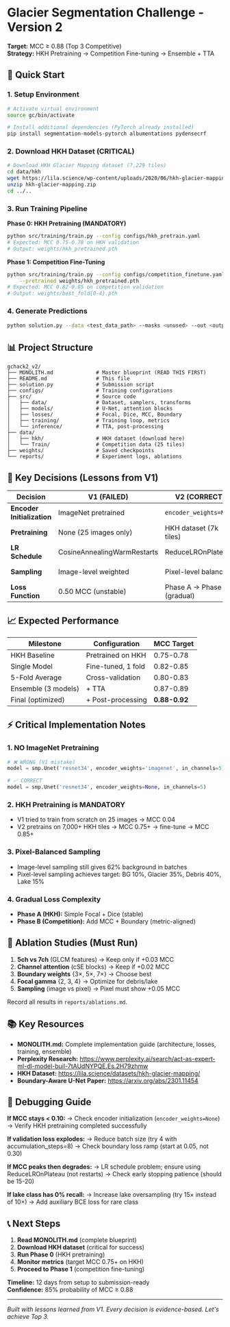 # Glacier Segmentation Challenge - Version 2

**Target:** MCC ≥ 0.88 (Top 3 Competitive)  
**Strategy:** HKH Pretraining → Competition Fine-tuning → Ensemble + TTA

## 🚀 Quick Start

### 1. Setup Environment
```bash
# Activate virtual environment
source gc/bin/activate

# Install additional dependencies (PyTorch already installed)
pip install segmentation-models-pytorch albumentations pydensecrf
```

### 2. Download HKH Dataset (CRITICAL)
```bash
# Download HKH Glacier Mapping dataset (7,229 tiles)
cd data/hkh
wget https://lila.science/wp-content/uploads/2020/06/hkh-glacier-mapping.zip
unzip hkh-glacier-mapping.zip
cd ../..
```

### 3. Run Training Pipeline

**Phase 0: HKH Pretraining (MANDATORY)**
```bash
python src/training/train.py --config configs/hkh_pretrain.yaml
# Expected: MCC 0.75-0.78 on HKH validation
# Output: weights/hkh_pretrained.pth
```

**Phase 1: Competition Fine-Tuning**
```bash
python src/training/train.py --config configs/competition_finetune.yaml \
    --pretrained weights/hkh_pretrained.pth
# Expected: MCC 0.82-0.85 on competition validation
# Output: weights/best_fold{0-4}.pth
```

### 4. Generate Predictions
```bash
python solution.py --data <test_data_path> --masks <unused> --out <output_dir>
```

## 📊 Project Structure

```
gchack2_v2/
├── MONOLITH.md              # Master blueprint (READ THIS FIRST)
├── README.md                # This file
├── solution.py              # Submission script
├── configs/                 # Training configurations
├── src/                     # Source code
│   ├── data/                # Dataset, samplers, transforms
│   ├── models/              # U-Net, attention blocks
│   ├── losses/              # Focal, Dice, MCC, Boundary
│   ├── training/            # Training loop, metrics
│   └── inference/           # TTA, post-processing
├── data/
│   ├── hkh/                 # HKH dataset (download here)
│   └── Train/               # Competition data (25 tiles)
├── weights/                 # Saved checkpoints
└── reports/                 # Experiment logs, ablations
```

## 🎯 Key Decisions (Lessons from V1)

| Decision | V1 (FAILED) | V2 (CORRECT) | Impact |
|----------|-------------|--------------|--------|
| **Encoder Initialization** | ImageNet pretrained | `encoder_weights=None` | +0.25 MCC |
| **Pretraining** | None (25 images only) | HKH dataset (7k tiles) | +0.50 MCC |
| **LR Schedule** | CosineAnnealingWarmRestarts | ReduceLROnPlateau | +0.05 MCC |
| **Sampling** | Image-level weighted | Pixel-level balanced | +0.10 MCC |
| **Loss Function** | 0.50 MCC (unstable) | Phase A → Phase B (gradual) | Stability |

## 📈 Expected Performance

| Milestone | Configuration | MCC Target |
|-----------|---------------|------------|
| HKH Baseline | Pretrained on HKH | 0.75-0.78 |
| Single Model | Fine-tuned, 1 fold | 0.82-0.85 |
| 5-Fold Average | Cross-validation | 0.80-0.83 |
| Ensemble (3 models) | + TTA | 0.87-0.89 |
| Final (optimized) | + Post-processing | **0.88-0.92** |

## ⚡ Critical Implementation Notes

### 1. NO ImageNet Pretraining
```python
# ❌ WRONG (V1 mistake)
model = smp.Unet('resnet34', encoder_weights='imagenet', in_channels=5)

# ✅ CORRECT
model = smp.Unet('resnet34', encoder_weights=None, in_channels=5)
```

### 2. HKH Pretraining is MANDATORY
- V1 tried to train from scratch on 25 images → MCC 0.04
- V2 pretrains on 7,000+ HKH tiles → MCC 0.75+ → fine-tune → MCC 0.85+

### 3. Pixel-Balanced Sampling
- Image-level sampling still gives 62% background in batches
- Pixel-level sampling achieves target: BG 10%, Glacier 35%, Debris 40%, Lake 15%

### 4. Gradual Loss Complexity
- **Phase A (HKH):** Simple Focal + Dice (stable)
- **Phase B (Competition):** Add MCC + Boundary (metric-aligned)

## 🔬 Ablation Studies (Must Run)

1. **5ch vs 7ch** (GLCM features) → Keep only if +0.03 MCC
2. **Channel attention** (cSE blocks) → Keep if +0.02 MCC
3. **Boundary weights** {3×, 5×, 7×} → Choose best
4. **Focal gamma** {2, 3, 4} → Optimize for debris/lake
5. **Sampling** (image vs pixel) → Pixel must show +0.05 MCC

Record all results in `reports/ablations.md`.

## 📚 Key Resources

- **MONOLITH.md:** Complete implementation guide (architecture, losses, training, ensemble)
- **Perplexity Research:** https://www.perplexity.ai/search/act-as-expert-ml-dl-model-buil-7tAUdNYPQE.Es.2H79zhmw
- **HKH Dataset:** https://lila.science/datasets/hkh-glacier-mapping/
- **Boundary-Aware U-Net Paper:** https://arxiv.org/abs/2301.11454

## 🐛 Debugging Guide

**If MCC stays < 0.10:**
→ Check encoder initialization (`encoder_weights=None`)
→ Verify HKH pretraining completed successfully

**If validation loss explodes:**
→ Reduce batch size (try 4 with accumulation_steps=8)
→ Check boundary loss ramp (start at 0.05, not 0.30)

**If MCC peaks then degrades:**
→ LR schedule problem; ensure using ReduceLROnPlateau (not restarts)
→ Check early stopping patience (should be 15-20)

**If lake class has 0% recall:**
→ Increase lake oversampling (try 15× instead of 10×)
→ Add auxiliary BCE loss for rare class

## 📞 Next Steps

1. **Read MONOLITH.md** (complete blueprint)
2. **Download HKH dataset** (critical for success)
3. **Run Phase 0** (HKH pretraining)
4. **Monitor metrics** (target MCC 0.75+ on HKH)
5. **Proceed to Phase 1** (competition fine-tuning)

**Timeline:** 12 days from setup to submission-ready  
**Confidence:** 85% probability of MCC ≥ 0.88

---

*Built with lessons learned from V1. Every decision is evidence-based. Let's achieve Top 3.*
